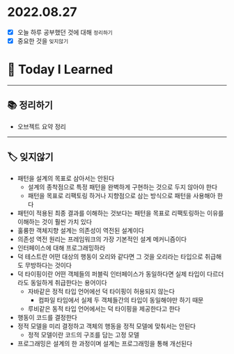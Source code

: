 # 2022.08.27

- [x]  오늘 하루 공부했던 것에 대해 `정리하기`
- [x]  중요한 것을 `잊지않기`

# 🚩 Today I Learned

---

## 📚 정리하기

- 오브젝트 요약 정리

---

## 🏷 잊지않기

- 패턴을 설계의 목표로 삼아서는 안된다
    - 설계의 종착점으로 특정 패턴을 완벽하게 구현하는 것으로 두지 않아야 한다
    - 패턴을 목표로 리팩토링 하거나 지향점으로 삼는 방식으로 패턴을 사용해아 한다
- 패턴이 적용된 최종 결과를 이해하는 것보다는 패턴을 목표로 리팩토링하는 이유를 이해하는 것이 훨씬 가치 있다
- 훌륭한 객체지향 설계는 의존성이 역전된 설계이다
- 의존성 역전 원리는 프레임워크의 가장 기본적인 설계 메커니즘이다
- 인터페이스에 대해 프로그래밍하라
- 덕 테스트란 어떤 대상의 행동이 오리와 같다면 그 것을 오리라는 타입으로 취급해도 무방하다는 것이다
- 덕 타이핑이란 어떤 객체들의 퍼블릭 인터페이스가 동일하다면 실제 타입이 다르더라도 동일하게 취급한다는 용어이다
    - 자바같은 정적 타입 언어에선 덕 타이핑이 허용되지 않는다
        - 컴파일 타임에서 실제 두 객체들간의 타입이 동일해야만 하기 때문
    - 루비같은 동적 타입 언어에서는 덕 타이핑을 제공한다고 한다
- 행동이 코드를 결정한다
- 정적 모델을 미리 결정하고 객체의 행동을 정적 모델에 맞춰서는 안된다
    - 정적 모델이란 코드의 구조를 담는 고정 모델
- 프로그래밍은 설계의 한 과정이며 설계는 프로그래밍을 통해 개선된다